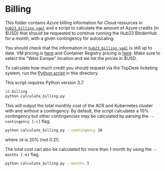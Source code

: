 # Billing

This folder contains Azure billing information for Cloud resources in
[`hub23_billing.yaml`](hub23_billing.yaml) and a script to calculate the amount
of Azure credits (in $USD) that should be requested to continue running the Hub23
BinderHub for a month, with a given contingency for autoscaling.

You should check that the information in [`hub23_billing.yaml`](hub23_billing.yaml)
is still up to date.
VM pricing is [here](https://azure.microsoft.com/en-gb/pricing/details/virtual-machines/linux/)
and Container Registry pricing is [here](https://azure.microsoft.com/en-gb/pricing/details/container-registry/).
Make sure to select the "West Europe" location and we list the prices in $USD.

To calculate how much credit you should request via the TopDesk ticketing system,
run the [Python script](calculate_billing.py) in this directory.

This script requires Python version 3.7.

```bash
cd billing
python calculate_billing.py
```

This will output the total monthly cost of the ACR and Kubernetes cluster with and
without a contingency. By default, the script calculates a 10% contingency but other
contingencies may be calculated by parsing the `--contingency [-c]` flag.

```bash
python calculate_billing.py --contingency 20
```

where `20` is 20% (not 0.2!).

The total cost can also be calculated for more than 1 month by using the `--months [-m]` flag.

```bash
python calculate_billing.py --months 3
```
